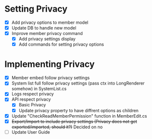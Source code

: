 # Setting Privacy 
- [x] Add privacy options to member model
- [x] Update DB to handle new model
- [x] Improve member privacy command
  - [x] Add privacy settings display
  - [x] Add commands for setting privacy options
  
# Implementing Privacy
- [x] Member embed follow privacy settings
- [x] System list full follow privacy settings (pass ctx into LongRenderer somehow) in SystemList.cs
- [x] Logs respect privacy
- [x] API respect privacy
  - [x] Basic Privacy
  - [x] Update privacy property to have diffrent options as children 
- [x] Update "CheckReadMemberPermission" function in MemberEdit.cs
- [x] ~~Export/Import to include privacy settings (Privacy does not get exported/imported, should it?)~~ Decided on no
- [ ] Update User Guide
